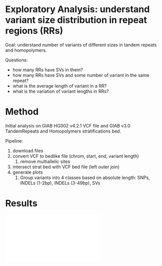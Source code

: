 # Exploratory Analysis: understand variant size distribution in repeat regions (RRs)

Goal: understand number of variants of different sizes in tandem repeats and
homopolymers.

Questions:
* how many RRs have SVs in them?
* how many RRs have SVs and some number of variant in the same repeat?
* what is the average length of variant in a RR?
* what is the variation of variant lengths in RRs?

# Method

Initial analysis on GIAB HG002 v4.2.1 VCF file and GIAB v3.0 TandemRepeats and
Homopolymers stratifications bed.

Pipeline:
1. download files
2. convert VCF to bedlike file (chrom, start, end, variant length)
   1. remove multiallelic sites
3. intersect strat bed with VCF bed file (left outer join)
4. generate plots
   1. Group variants into 4 classes based on absolute length: SNPs, INDELs
      (1-2bp), INDELs (3-49bp), SVs

# Results

![image](data/chr_dist.pdf)
